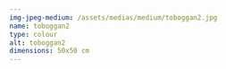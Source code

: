 ```yaml
---
img-jpeg-medium: /assets/medias/medium/toboggan2.jpg
name: toboggan2
type: colour
alt: toboggan2
dimensions: 50x50 cm
---
```

